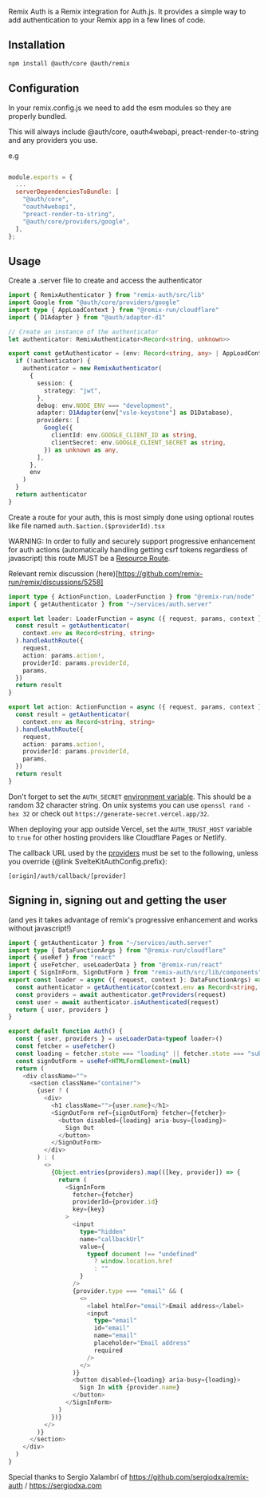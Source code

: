 Remix Auth is a Remix integration for Auth.js.
It provides a simple way to add authentication to your Remix app in a few lines of code.

## Installation

```bash npm2yarn2pnpm
npm install @auth/core @auth/remix
```

## Configuration

In your remix.config.js we need to add the esm modules so they are properly bundled.

This will always include @auth/core, oauth4webapi, preact-render-to-string and any providers you use.

e.g

```js title="remix.config.js"

module.exports = {
  ...
  serverDependenciesToBundle: [
    "@auth/core",
    "oauth4webapi",
    "preact-render-to-string",
    "@auth/core/providers/google",
  ],
};

```

## Usage

Create a .server file to create and access the authenticator

```ts title="services/auth.server.ts"
import { RemixAuthenticator } from "remix-auth/src/lib"
import Google from "@auth/core/providers/google"
import type { AppLoadContext } from "@remix-run/cloudflare"
import { D1Adapter } from "@auth/adapter-d1"

// Create an instance of the authenticator
let authenticator: RemixAuthenticator<Record<string, unknown>>

export const getAuthenticator = (env: Record<string, any> | AppLoadContext) => {
  if (!authenticator) {
    authenticator = new RemixAuthenticator(
      {
        session: {
          strategy: "jwt",
        },
        debug: env.NODE_ENV === "development",
        adapter: D1Adapter(env["vsle-keystone"] as D1Database),
        providers: [
          Google({
            clientId: env.GOOGLE_CLIENT_ID as string,
            clientSecret: env.GOOGLE_CLIENT_SECRET as string,
          }) as unknown as any,
        ],
      },
      env
    )
  }
  return authenticator
}
```

Create a route for your auth, this is most simply done using optional routes like file named `auth.$action.($providerId).tsx`

WARNING: In order to fully and securely support progressive enhancement for auth actions (automatically handling getting csrf tokens regardless of javascript) this route MUST be a [Resource Route](https://remix.run/docs/en/v1/guides/api-routes#resource-routes).

Relevant remix discussion (here)[https://github.com/remix-run/remix/discussions/5258]

```ts title="auth.$action.($providerId).tsx"
import type { ActionFunction, LoaderFunction } from "@remix-run/node"
import { getAuthenticator } from "~/services/auth.server"

export let loader: LoaderFunction = async ({ request, params, context }) => {
  const result = getAuthenticator(
    context.env as Record<string, string>
  ).handleAuthRoute({
    request,
    action: params.action!,
    providerId: params.providerId,
    params,
  })
  return result
}

export let action: ActionFunction = async ({ request, params, context }) => {
  const result = getAuthenticator(
    context.env as Record<string, string>
  ).handleAuthRoute({
    request,
    action: params.action!,
    providerId: params.providerId,
    params,
  })
  return result
}
```

Don't forget to set the `AUTH_SECRET` [environment variable](https://kit.svelte.dev/docs/modules#$env-static-private). This should be a random 32 character string. On unix systems you can use `openssl rand -hex 32` or check out `https://generate-secret.vercel.app/32`.

When deploying your app outside Vercel, set the `AUTH_TRUST_HOST` variable to `true` for other hosting providers like Cloudflare Pages or Netlify.

The callback URL used by the [providers](https://authjs.dev/reference/core/modules/providers) must be set to the following, unless you override {@link SvelteKitAuthConfig.prefix}:

```
[origin]/auth/callback/[provider]
```

## Signing in, signing out and getting the user

(and yes it takes advantage of remix's progressive enhancement and works without javascript!)

```ts title="index.tsx"
import { getAuthenticator } from "~/services/auth.server"
import type { DataFunctionArgs } from "@remix-run/cloudflare"
import { useRef } from "react"
import { useFetcher, useLoaderData } from "@remix-run/react"
import { SignInForm, SignOutForm } from "remix-auth/src/lib/components"
export const loader = async ({ request, context }: DataFunctionArgs) => {
  const authenticator = getAuthenticator(context.env as Record<string, any>)
  const providers = await authenticator.getProviders(request)
  const user = await authenticator.isAuthenticated(request)
  return { user, providers }
}

export default function Auth() {
  const { user, providers } = useLoaderData<typeof loader>()
  const fetcher = useFetcher()
  const loading = fetcher.state === "loading" || fetcher.state === "submitting"
  const signOutForm = useRef<HTMLFormElement>(null)
  return (
    <div className="">
      <section className="container">
        {user ? (
          <div>
            <h1 className="">{user.name}</h1>
            <SignOutForm ref={signOutForm} fetcher={fetcher}>
              <button disabled={loading} aria-busy={loading}>
                Sign Out
              </button>
            </SignOutForm>
          </div>
        ) : (
          <>
            {Object.entries(providers).map(([key, provider]) => {
              return (
                <SignInForm
                  fetcher={fetcher}
                  providerId={provider.id}
                  key={key}
                >
                  <input
                    type="hidden"
                    name="callbackUrl"
                    value={
                      typeof document !== "undefined"
                        ? window.location.href
                        : ""
                    }
                  />
                  {provider.type === "email" && (
                    <>
                      <label htmlFor="email">Email address</label>
                      <input
                        type="email"
                        id="email"
                        name="email"
                        placeholder="Email address"
                        required
                      />
                    </>
                  )}
                  <button disabled={loading} aria-busy={loading}>
                    Sign In with {provider.name}
                  </button>
                </SignInForm>
              )
            })}
          </>
        )}
      </section>
    </div>
  )
}
```

Special thanks to Sergio Xalambrí of https://github.com/sergiodxa/remix-auth / https://sergiodxa.com
